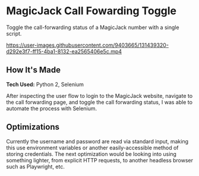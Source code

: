 # MagicJack Call Fowarding Toggle

Toggle the call-forwarding status of a MagicJack number with a single script.

https://user-images.githubusercontent.com/9403665/131439320-d292e3f7-ff15-4ba1-8132-ea2565406e5c.mp4

## How It's Made

**Tech Used:** Python 2, Selenium

After inspecting the user flow to login to the MagicJack website, navigate to the call forwarding page, and toggle the call forwarding status, I was able to automate the process with Selenium.

## Optimizations

Currently the username and password are read via standard input, making this use environment variables or another easily-accessible method of storing credentials. The next optimization would be looking into using something lighter, from explicit HTTP requests, to another headless browser such as Playwright, etc.

